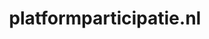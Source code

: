 ---
layout: post
title: "platformparticipatie.nl"
internal_url: "/dutchgov/platformparticipatie.nl.html"
subdomains_count: 3
all_subdomains_count: 3
urls_count: 3
ssl_rank: 0
http_rank: 73.333333333333
url_link: /data/platformparticipatie.nl/urls.txt
all_subdomains_link: /data/platformparticipatie.nl/all_subdomains.txt
subdomains_link: /data/platformparticipatie.nl/subdomains.txt
categories: dutchgov
---